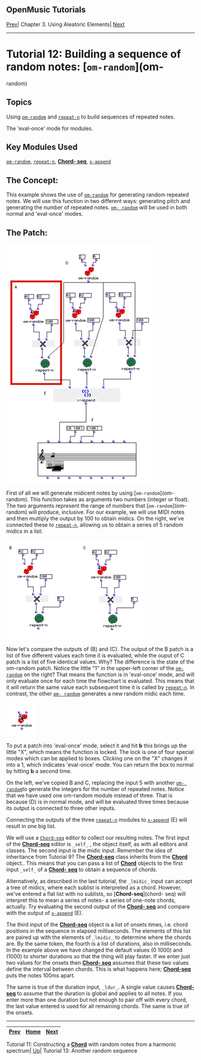 OpenMusic Tutorials  
---  
[Prev](tut.gen.11.sgm)| Chapter 3. Using Aleatoric Elements|
[Next](tut.gen.13)  
  
* * *

# Tutorial 12: Building a sequence of random notes: [`om-random`](om-
random)

## Topics

Using [`om-random`](om-random) and [`repeat-n`](repeat-n) to build
sequences of repeated notes.

The 'eval-once' mode for modules.

## Key Modules Used

[`om-random`](om-random), [`repeat-n`](repeat-n), [**Chord-
seq**](chord-seq), [`x-append`](x-append)

## The Concept:

This example shows the use of [`om-random`](om-random) for generating
random repeated notes. We will use this function in two different ways:
generating pitch and generating the number of repeated notes. [`om-
random`](om-random) will be used in both normal and 'eval-once' modes.

## The Patch:

![](figures/tutorials/general/12a.png)

First of all we will generate midicent notes by using [`om-random`](om-
random). This function takes as arguments two numbers (integer or float).
The two arguments represent the range of numbers that [`om-random`](om-
random) will produce, inclusive. For our example, we will use MIDI notes
and then multiply the output by 100 to obtain midics. On the right, we've
connected these to [`repeat-n`](repeat-n), allowing us to obtain a series
of 5 random midics in a list:

![](figures/tutorials/general/12b.png)

Now let's compare the outputs of (B) and (C). The output of the B patch is a
list of five different values each time it is evaluated, while the ouput of C
patch is a list of five identical values. Why? The difference is the state of
the om-random patch. Notice the little "1" in the upper-left corner of the
[`om-random`](om-random) on the right? That means the function is in
'eval-once' mode, and will only evaluate once for each time the flowchart is
evaluated. This means that it will return the same value each subsequent time
it is called by [`repeat-n`](repeat-n). In contrast, the other [`om-
random`](om-random) generates a new random midic each time.

![](figures/tutorials/general/12c.png)

To put a patch into 'eval-once' mode, select it and hit **b** this brings up
the little "X", which means the function is locked. The lock is one of four
special modes which can be applied to boxes. Clicking one on the "X" changes
it into a 1, which indicates 'eval-once' mode. You can return the box to
normal by hitting **b** a second time.

On the left, we've copied B and C, replacing the input 5 with another [`om-
random`](om-random)to generate the integers for the number of repeated
notes. Notice that we have used one om-random module instead of three. That is
because (D) is in normal mode, and will be evaluated three times because its
output is connected to three other inputs.

Connecting the outputs of the three [`repeat-n`](repeat-n) modules to
[`x-append`](x-append) (E) will result in one big list.

We will use a [`Chord-seq`](chord-seq) editor to collect our resulting
notes. The first input of the [**Chord-seq**](chord-seq) editor is
`_self_` , the object itself, as with all editors and classes. The second
input is the midic input. Remember the idea of inheritance from Tutorial 9?
The [**Chord-seq**](chord-seq) class inherits from the
[**Chord**](chord) object.. This means that you can pass a list of
[**Chord**](chord) objects to the first input `_self_` of a [**Chord-
seq**](chord-seq) to obtain a sequence of chords.

Alternatively, as described in the last tutorial, the `_lmidic_` input can
accept a tree of midics, where each sublist is interpreted as a chord.
However, we've entered a flat list with no sublists, so [**Chord-seq**](chord-
seq) will interpret this to mean a series of notes- a series of one-note
chords, actually. Try evaluating the second output of the [**Chord-
seq**](chord-seq) and compare with the output of
[`x-append`](x-append) (E).

The third input of the [**Chord-seq**](chord-seq) object is a list of
onsets times, i.e. chord positions in the sequence in elapsed milliseconds.
The elements of this list are paired up with the elements of `_lmidic_` to
determine where the chords are. By the same token, the fourth is a list of
durations, also in milliseconds. In the example above we have changed the
default values (0 1000) and (1000) to shorter durations so that the thing will
play faster. If we enter just two values for the onsets then [**Chord-
seq**](chord-seq) assumes that these two values define the interval
between chords. This is what happens here; [**Chord-seq**](chord-seq)
puts the notes 100ms apart.

The same is true of the duration input, `_ldur_`. A single value causes
[**Chord-seq**](chord-seq) to assume that the duration is global and
applies to all notes. If you enter more than one duration but not enough to
pair off with every chord, the last value entered is used for all remaining
chords. The same is true of the onsets.

* * *

[Prev](tut.gen.11.sgm)| [Home](index)| [Next](tut.gen.13)  
---|---|---  
Tutorial 11: Constructing a [**Chord**](chord) with random notes from a
harmonic spectrum| [Up](tut.gen.11-13)| Tutorial 13: Another random
sequence

